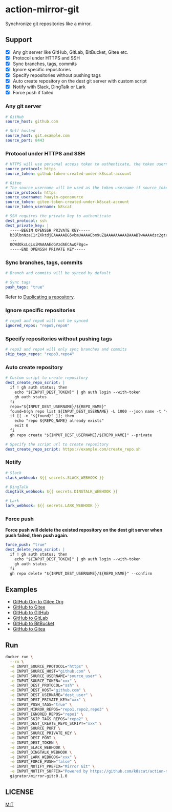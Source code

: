 # action-mirror-git

Synchronize git repositories like a mirror.

## Support

- [x] Any git server like GitHub, GitLab, BitBucket, Gitee etc.
- [x] Protocol under HTTPS and SSH
- [x] Sync branches, tags, commits
- [x] Ignore specific repositories
- [x] Specify repositories without pushing tags
- [x] Auto create repository on the dest git server with custom script
- [x] Notify with Slack, DingTalk or Lark
- [x] Force push if failed

### Any git server

```yaml
# GitHub
source_host: github.com

# Self-hosted
source_host: git.example.com
source_port: 8443
```

### Protocol under HTTPS and SSH

```yaml
# HTTPS will use personal access token to authenticate, the token username is required on some git servers like Gitee
source_protocol: https
source_token: github-token-created-under-k8scat-account

# Gitee
# The source_username will be used as the token username if source_token_username is not specified
source_protocol: https
source_username: huayin-opensource
source_token: gitee-token-created-under-k8scat-account
source_token_username: k8scat

# SSH requires the private key to authenticate
dest_protocol: ssh
dest_private_key: |
  -----BEGIN OPENSSH PRIVATE KEY-----
  b3BlbnNzaC1rZXktdjEAAAAABG5vbmUAAAAEbm9uZQAAAAAAAAABAAABlwAAAAdzc2gtcn
  ...
  OOWdOkxLqLsiMAAAAEdGVzdAECAwQFBgc=
  -----END OPENSSH PRIVATE KEY-----
```

### Sync branches, tags, commits

```yaml
# Branch and commits will be synced by default

# Sync tags
push_tags: "true"
```

Refer to [Duplicating a repository](https://docs.github.com/cn/repositories/creating-and-managing-repositories/duplicating-a-repository).

### Ignore specific repositories

```yaml
# repo5 and repo6 will not be synced
ignored_repos: "repo5,repo6"
```

### Specify repositories without pushing tags

```yaml
# repo3 and repo4 will only sync branches and commits
skip_tags_repos: "repo3,repo4"
```

### Auto create repository

```yaml
# Custom script to create repository
dest_create_repo_script: |
  if ! gh auth status; then
    echo "${INPUT_DEST_TOKEN}" | gh auth login --with-token
    gh auth status
  fi
  repo="${INPUT_DEST_USERNAME}/${REPO_NAME}"
  found=$(gh repo list ${INPUT_DEST_USERNAME} -L 1000 --json name -t "{{range .}}{{if (eq .name \"${REPO_NAME}\")}}{{.name}}{{end}}{{end}}")
  if [[ -n "${found}" ]]; then
    echo "repo ${REPO_NAME} already exists"
    exit 0
  fi
  gh repo create "${INPUT_DEST_USERNAME}/${REPO_NAME}" --private

# Specify the script url to create repository
dest_create_repo_script: https://example.com/create_repo.sh
```

### Notify

```yaml
# Slack
slack_webhook: ${{ secrets.SLACK_WEBHOOK }}

# DingTalk
dingtalk_webhook: ${{ secrets.DINGTALK_WEBHOOK }}

# Lark
lark_webhook: ${{ secrets.LARK_WEBHOOK }}
```

### Force push

**Force push will delete the existed repository on the dest git server when push failed, then push again.**

```yaml
force_push: "true"
dest_delete_repo_script: |
  if ! gh auth status; then
    echo "${INPUT_DEST_TOKEN}" | gh auth login --with-token
    gh auth status
  fi
  gh repo delete "${INPUT_DEST_USERNAME}/${REPO_NAME}" --confirm
```

## Examples

- [GitHub Org to Gitee Org](./.github/workflows/github-org-to-gitee-org.yml)
- [GitHub to Gitee](./.github/workflows/github-to-gitee.yml)
- [GitHub to GitHub](./.github/workflows/github-to-github.yml)
- [GitHub to GitLab](./.github/workflows/github-to-gitlab.yml)
- [GitHub to BitBucket](./.github/workflows/github-to-bitbucket.yml)
- [GitHub to Gitea](./.github/workflows/github-to-gitea.yml)

## Run

```bash
docker run \
  --rm \
  -e INPUT_SOURCE_PROTOCOL="https" \
  -e INPUT_SOURCE_HOST="github.com" \
  -e INPUT_SOURCE_USERNAME="source_user" \
  -e INPUT_SOURCE_TOKEN="xxx" \
  -e INPUT_DEST_PROTOCOL="ssh" \
  -e INPUT_DEST_HOST="github.com" \
  -e INPUT_DEST_USERNAME="dest_user" \
  -e INPUT_DEST_PRIVATE_KEY="xxx" \
  -e INPUT_PUSH_TAGS="true" \
  -e INPUT_MIRROR_REPOS="repo1,repo2,repo3" \
  -e INPUT_IGNORED_REPOS="repo1" \
  -e INPUT_SKIP_TAGS_REPOS="repo2" \
  -e INPUT_DEST_CREATE_REPO_SCRIPT="xxx" \
  -e INPUT_SOURCE_PORT \
  -e INPUT_SOURCE_PRIVATE_KEY \
  -e INPUT_DEST_PORT \
  -e INPUT_DEST_TOKEN \
  -e INPUT_SLACK_WEBHOOK \
  -e INPUT_DINGTALK_WEBHOOK \
  -e INPUT_LARK_WEBHOOK="xxx" \
  -e INPUT_FORCE_PUSH="false" \
  -e INPUT_NOTIFY_PREFIX="Mirror Git" \
  -e INPUT_NOTIFY_SUFFIX="Powered by https://github.com/k8scat/action-mirror-git" \
  gigrator/mirror-git:0.1.0
```

## LICENSE

[MIT](./LICENSE)
